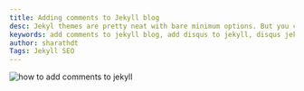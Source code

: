 ```yaml
---
title: Adding comments to Jekyll blog
desc: Jekyl themes are pretty neat with bare minimum options. But you can extend it by adding whatever you need. WordPress blogs have comments by default. What if we want it in our Jekyll blog as well? We have a cleaner and better option in Jekyll...
keywords: add comments to jekyll blog, add disqus to jekyll, disqus jekyll
author: sharathdt
Tags: Jekyll SEO
---
```


<img alt="how to add comments to jekyll" title="jekyll comments" itemprop="thumbnailUrl" src="/">

